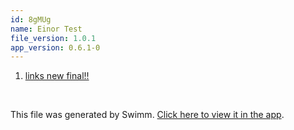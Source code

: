```yaml
---
id: 8gMUg
name: Einor Test
file_version: 1.0.1
app_version: 0.6.1-0
---
```


<!-- Steps - Do not remove this comment --> 
1. [links new final!!](links-new-final.Ueuf8nogaPxo5JK60DLB.sw.md) 


<br/>

This file was generated by Swimm. [Click here to view it in the app](http://localhost:5000/#/repos/Z2l0aHViJTNBJTNBc3ItZXh0ZW5zaW9uJTNBJTNBZG91ZWs=/docs/8gMUg).